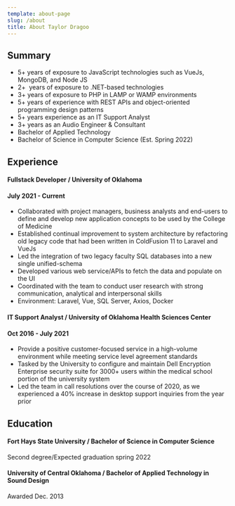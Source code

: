 ```yaml
---
template: about-page
slug: /about
title: About Taylor Dragoo
---
```

## Summary

* 5+ years of exposure to JavaScript technologies such as VueJs, MongoDB, and Node JS
* 2+  years of exposure to .NET-based technologies
* 3+ years of exposure to PHP in LAMP or WAMP environments
* 5+ years of experience with REST APIs and object-oriented programming design patterns
* 5+ years experience as an IT Support Analyst
* 3+ years as an Audio Engineer & Consultant
* Bachelor of Applied Technology
* Bachelor of Science in Computer Science (Est. Spring 2022)

## Experience

#### Fullstack Developer / University of Oklahoma

#### July 2021 - Current

* Collaborated with project managers, business analysts and end-users to define and develop new application concepts to be used by the College of Medicine
* Established continual improvement to system architecture by refactoring old legacy code that had been written in ColdFusion 11 to Laravel and VueJs
* Led the integration of two legacy faculty SQL databases into a new single unified-schema
* Developed various web service/APIs to fetch the data and populate on the UI
* Coordinated with the team to conduct user research with strong communication, analytical and interpersonal skills
* Environment: Laravel, Vue, SQL Server, Axios, Docker

#### IT Support Analyst / University of Oklahoma Health Sciences Center

#### Oct 2016 - July 2021

* Provide a positive customer-focused service in a high-volume environment while meeting service level agreement standards
* Tasked by the University to configure and maintain Dell Encryption Enterprise security suite for 3000+ users within the medical school portion of the university system
* Led the team in call resolutions over the course of 2020, as we experienced a 40% increase in desktop support inquiries from the year prior

## Education

#### Fort Hays State University / Bachelor of Science in Computer Science

Second degree/Expected graduation spring 2022

#### University of Central Oklahoma / Bachelor of Applied Technology in Sound Design

Awarded Dec. 2013
